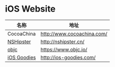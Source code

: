 # iOS Website

名称 | 地址
----- | -----
CocoaChina |  <http://www.cocoachina.com/>
[NSHipster](http://nshipster.cn/) | <http://nshipster.cn/>
[objc](https://www.objc.io/) | <https://www.objc.io/>
[iOS Goodies](http://ios-goodies.com/) | <http://ios-goodies.com/>

